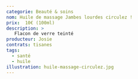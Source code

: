 ```yaml
---
categorie: Beauté & soins
nom: Huile de massage Jambes lourdes circulez !
prix:  10€ (100ml)
description: >
   Flacon de verre teinté
producteur: Josie
contrats: tisanes
tags: 
  - santé
  - huile
illustration: huile-massage-circulez.jpg
---
```


